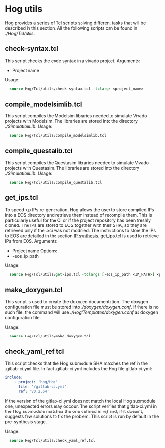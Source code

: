 # Hog utils

Hog provides a series of Tcl scripts solving different tasks that will be described in this section. All the following scripts can be found in *./Hog/Tcl/utils*. 

## check-syntax.tcl

This script checks the code syntax in a vivado project.
Arguments:
- Project name

Usage:

```tcl
  source Hog/Tcl/utils/check-syntax.tcl -tclargs <project_name>
```

## compile_modelsimlib.tcl

This script compiles the Modelsim libraries needed to simulate Vivado projects with Modelsim. The libraries are stored into the directory *./SimulationLib*.
Usage:

```tcl
  source Hog/Tcl/utils/compile_modelsimlib.tcl 
```

## compile_questalib.tcl

This script compiles the Questasim libraries needed to simulate Vivado projects with Questasim. The libraries are stored into the directory *./SimulationLib*.
Usage:

```tcl
  source Hog/Tcl/utils/compile_questalib.tcl 
```

## get_ips.tcl

To speed-up IPs re-generation, Hog allows the user to store compiled IPs into a EOS directory and retrieve them instead of recompile them. 
This is particularly useful for the CI or if the project repository has been freshly cloned. The IPs are stored to EOS together with their SHA, so they are retrieved only if the .xci was not modified. 
The instructions to store the IPs to EOS are detailed in the section [IP synthesis](../07-Usage/#run-ip-synthesis).
get_ips.tcl is used to retrieve IPs from EOS.
Arguments:
- Project name
Options:
- -eos_ip_path <IP PATH>

Usage:

```tcl
  source Hog/Tcl/utils/get-ips.tcl -tclargs [-eos_ip_path <IP_PATH>] <project_name>
```

## make_doxygen.tcl

This script is used to create the doxygen documentation. The doxygen configuration file must be stored into *./doxygen/doxygen.conf*. 
If there is no such file, the command will use *./Hog/Templates/doxygen.conf* as doxygen configuration file.

Usage:

```tcl
  source Hog/Tcl/utils/make_doxygen.tcl
```

## check_yaml_ref.tcl

This script checks that the Hog submodule SHA matches the ref in the .gitlab-ci.yml file. 
In fact .gitlab-ci.yml includes the Hog file gitlab-ci.yml:
```yml
include:
    - project: 'hog/Hog'
      file: '/gitlab-ci.yml'
      ref: 'v0.2.64'
```
If the version of the gitlab-ci.yml does not match the local Hog submodule one, unexpected errors may occour. 
The script verifies that gitlab-ci.yml in the Hog submodule matches the one defined in *ref* and, if it doesn't, suggests few solutions to fix the problem.
This script is run by default in the pre-synthesis stage.

Usage:
```tcl
  source Hog/Tcl/utils/check_yaml_ref.tcl
```
